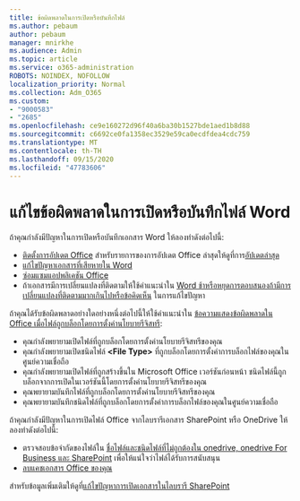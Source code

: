 ```yaml
---
title: ข้อผิดพลาดในการเปิดหรือบันทึกไฟล์
ms.author: pebaum
author: pebaum
manager: mnirkhe
ms.audience: Admin
ms.topic: article
ms.service: o365-administration
ROBOTS: NOINDEX, NOFOLLOW
localization_priority: Normal
ms.collection: Adm_O365
ms.custom:
- "9000583"
- "2685"
ms.openlocfilehash: ce9e160272d96f40a6ba30b1527bde1aed1b8d88
ms.sourcegitcommit: c6692ce0fa1358ec3529e59ca0ecdfdea4cdc759
ms.translationtype: MT
ms.contentlocale: th-TH
ms.lasthandoff: 09/15/2020
ms.locfileid: "47783606"
---
```

# <a name="resolve-errors-opening-or-saving-word-files"></a>แก้ไขข้อผิดพลาดในการเปิดหรือบันทึกไฟล์ Word

ถ้าคุณกำลังมีปัญหาในการเปิดหรือบันทึกเอกสาร Word ให้ลองทำดังต่อไปนี้:

- [ติดตั้งการอัปเดต Office](https://support.office.com/article/2ab296f3-7f03-43a2-8e50-46de917611c5) สำหรับรายการของการอัปเดต Office ล่าสุดให้ดูที่การ[อัปเดตล่าสุด](https://docs.microsoft.com/officeupdates/office-updates-msi)
- [แก้ไขปัญหาเอกสารที่เสียหายใน Word](https://docs.microsoft.com/office/troubleshoot/word/damaged-documents-in-word)
- [ซ่อมแซมแอปพลิเคชัน Office](https://support.office.com/Article/Repair-an-Office-application-7821d4b6-7c1d-4205-aa0e-a6b40c5bb88b)
- ถ้าเอกสารมีการเปลี่ยนแปลงที่ติดตามให้ใช้คำแนะนำใน [Word ช้าหรือหยุดการตอบสนองถ้ามีการเปลี่ยนแปลงที่ติดตามมากเกินไปหรือข้อคิดเห็น](https://docs.microsoft.com/office/troubleshoot/word/word-stops-responding) ในการแก้ไขปัญหา

ถ้าคุณได้รับข้อผิดพลาดอย่างใดอย่างหนึ่งต่อไปนี้ให้ใช้คำแนะนำใน [ข้อความแสดงข้อผิดพลาดใน Office เมื่อไฟล์ถูกบล็อกโดยการตั้งค่านโยบายรีจิสทรี](https://docs.microsoft.com/office/troubleshoot/settings/file-blocked-in-office):

- คุณกำลังพยายามเปิดไฟล์ที่ถูกบล็อกโดยการตั้งค่านโยบายรีจิสทรีของคุณ
- คุณกำลังพยายามเปิดชนิดไฟล์ **\<File Type\>** ที่ถูกบล็อกโดยการตั้งค่าการบล็อกไฟล์ของคุณในศูนย์ความเชื่อถือ
- คุณกำลังพยายามเปิดไฟล์ที่ถูกสร้างขึ้นใน Microsoft Office เวอร์ชันก่อนหน้า ชนิดไฟล์นี้ถูกบล็อกจากการเปิดในเวอร์ชันนี้โดยการตั้งค่านโยบายรีจิสทรีของคุณ
- คุณพยายามบันทึกไฟล์ที่ถูกบล็อกโดยการตั้งค่านโยบายรีจิสทรีของคุณ
- คุณพยายามบันทึกชนิดไฟล์ที่ถูกบล็อกโดยการตั้งค่าการบล็อกไฟล์ของคุณในศูนย์ความเชื่อถือ

ถ้าคุณกำลังมีปัญหาในการเปิดไฟล์ Office จากไลบรารีเอกสาร SharePoint หรือ OneDrive ให้ลองทำดังต่อไปนี้:

- ตรวจสอบข้อจำกัดของไฟล์ใน [ชื่อไฟล์และชนิดไฟล์ที่ไม่ถูกต้องใน onedrive, onedrive For Business และ SharePoint](https://support.office.com/article/64883a5d-228e-48f5-b3d2-eb39e07630fa) เพื่อให้แน่ใจว่าไฟล์ได้รับการสนับสนุน 
- [ลบแคชเอกสาร Office ของคุณ](https://support.office.com/article/b1d3765e-d71b-4bb8-99ca-acd22c42995d
) 

สำหรับข้อมูลเพิ่มเติมให้ดูที่[แก้ไขปัญหาการเปิดเอกสารในไลบรารี SharePoint](https://support.office.com/article/31329fa1-4ad0-47fc-95d8-bb0c5b12a536)